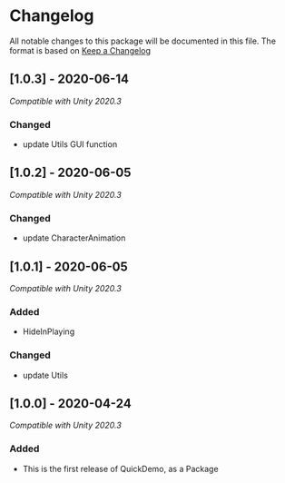 # Changelog
All notable changes to this package will be documented in this file. The format is based on [Keep a Changelog](http://keepachangelog.com/en/1.0.0/)

## [1.0.3] - 2020-06-14
*Compatible with Unity 2020.3*
### Changed
- update Utils GUI function

## [1.0.2] - 2020-06-05
*Compatible with Unity 2020.3*
### Changed
- update CharacterAnimation

## [1.0.1] - 2020-06-05
*Compatible with Unity 2020.3*
### Added
- HideInPlaying
### Changed
- update Utils

## [1.0.0] - 2020-04-24
*Compatible with Unity 2020.3*
### Added
- This is the first release of QuickDemo, as a Package
